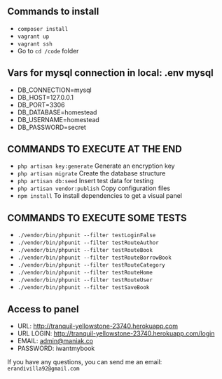 ## Commands to install ##

- `composer install` 
- `vagrant up`
- `vagrant ssh`
- Go to `cd /code` folder


## Vars for mysql connection in local: .env mysql ##

- DB_CONNECTION=mysql
- DB_HOST=127.0.0.1
- DB_PORT=3306
- DB_DATABASE=homestead
- DB_USERNAME=homestead
- DB_PASSWORD=secret

## COMMANDS TO EXECUTE AT THE END ##
- `php artisan key:generate` Generate an encryption key
- `php artisan migrate` Create the database structure
- `php artisan db:seed` Insert test data for testing
- `php artisan vendor:publish` Copy configuration files
- `npm install` To install dependencies to get a visual panel

## COMMANDS TO EXECUTE SOME TESTS ##
- `./vendor/bin/phpunit --filter testLoginFalse`
- `./vendor/bin/phpunit --filter testRouteAuthor`
- `./vendor/bin/phpunit --filter testRouteBook`
- `./vendor/bin/phpunit --filter testRouteBorrowBook`
- `./vendor/bin/phpunit --filter testRouteCategory`
- `./vendor/bin/phpunit --filter testRouteHome`
- `./vendor/bin/phpunit --filter testRouteUser`
- `./vendor/bin/phpunit --filter testSaveBook`

## Access to panel ##
- URL: http://tranquil-yellowstone-23740.herokuapp.com
- URL LOGIN: http://tranquil-yellowstone-23740.herokuapp.com/login
- EMAIL: admin@maniak.co
- PASSWORD: iwantmybook

If you have any questions, you can send me an email: `erandivilla92@gmail.com`